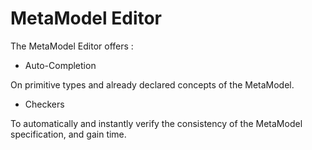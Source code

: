 # MetaModel Editor
The MetaModel Editor offers :
- Auto-Completion

On primitive types and already declared concepts of the MetaModel.

- Checkers

To automatically and instantly verify the consistency of the MetaModel specification, and gain time.
